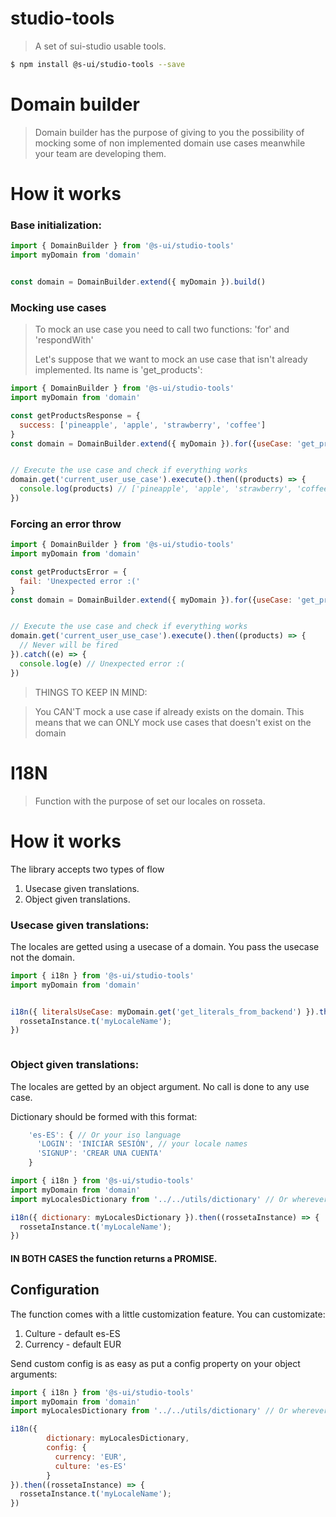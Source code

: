 # studio-tools
> A set of sui-studio usable tools.

```sh
$ npm install @s-ui/studio-tools --save
```

# Domain builder

> Domain builder has the purpose of giving to you the possibility of mocking some of non implemented domain use cases meanwhile your team are developing them.

# How it works

### Base initialization:

```js
import { DomainBuilder } from '@s-ui/studio-tools'
import myDomain from 'domain'


const domain = DomainBuilder.extend({ myDomain }).build()

```

### Mocking use cases

> To mock an use case you need to call two functions: 'for' and 'respondWith'
>
> Let's suppose that we want to mock an use case that isn't already implemented. Its name is 'get_products':

```js
import { DomainBuilder } from '@s-ui/studio-tools'
import myDomain from 'domain'

const getProductsResponse = {
  success: ['pineapple', 'apple', 'strawberry', 'coffee']
}
const domain = DomainBuilder.extend({ myDomain }).for({useCase: 'get_products'}).respondWith(getProductsResponse).build()


// Execute the use case and check if everything works
domain.get('current_user_use_case').execute().then((products) => {
  console.log(products) // ['pineapple', 'apple', 'strawberry', 'coffee']
})
```


### Forcing an error throw

```js
import { DomainBuilder } from '@s-ui/studio-tools'
import myDomain from 'domain'

const getProductsError = {
  fail: 'Unexpected error :('
}
const domain = DomainBuilder.extend({ myDomain }).for({useCase: 'get_products'}).respondWith(getProductsError).build()


// Execute the use case and check if everything works
domain.get('current_user_use_case').execute().then((products) => {
  // Never will be fired
}).catch((e) => {
  console.log(e) // Unexpected error :(
})
```



> THINGS TO KEEP IN MIND: 

> You CAN'T mock a use case if already exists on the domain. This means that we can ONLY mock use cases that doesn't exist on the domain 



# I18N

> Function with the purpose of set our locales on rosseta.

# How it works
The library accepts two types of flow
1. Usecase given translations.
2. Object given translations.

### Usecase given translations:

The locales are getted using a usecase of a domain. You pass the usecase not the domain.

```js
import { i18n } from '@s-ui/studio-tools'
import myDomain from 'domain'


i18n({ literalsUseCase: myDomain.get('get_literals_from_backend') }).then((rossetaInstance) => {
  rossetaInstance.t('myLocaleName');
})



```

### Object given translations:
 
The locales are getted by an object argument. No call is done to any use case.

Dictionary should be formed with this format:

```js
    'es-ES': { // Or your iso language
      'LOGIN': 'INICIAR SESIÓN', // your locale names
      'SIGNUP': 'CREAR UNA CUENTA'
    }
```

```js
import { i18n } from '@s-ui/studio-tools'
import myDomain from 'domain'
import myLocalesDictionary from '../../utils/dictionary' // Or wherever you have your locales object.

i18n({ dictionary: myLocalesDictionary }).then((rossetaInstance) => {
  rossetaInstance.t('myLocaleName');
})

```

#### IN BOTH CASES the function returns a PROMISE.


## Configuration

The function comes with a little customization feature. You can customizate:
1. Culture - default es-ES
2. Currency - default EUR


Send custom config is as easy as put a config property on your object arguments:

```js
import { i18n } from '@s-ui/studio-tools'
import myDomain from 'domain'
import myLocalesDictionary from '../../utils/dictionary' // Or wherever you have your locales object.

i18n({
        dictionary: myLocalesDictionary,
        config: {
          currency: 'EUR',
          culture: 'es-ES'
        }
}).then((rossetaInstance) => {
  rossetaInstance.t('myLocaleName');
})

```


